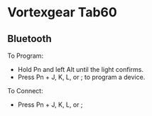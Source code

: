 # Vortexgear Tab60

## Bluetooth

To Program:
- Hold Pn and left Alt until the light confirms.
- Press Pn + J, K, L, or ; to program a device.

To Connect:
- Press Pn + J, K, L, or ;